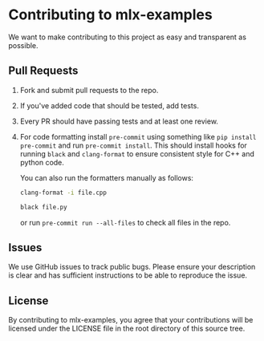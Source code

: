 # Contributing to mlx-examples

We want to make contributing to this project as easy and transparent as
possible.

## Pull Requests

1. Fork and submit pull requests to the repo. 
2. If you've added code that should be tested, add tests.
3. Every PR should have passing tests and at least one review. 
4. For code formatting install `pre-commit` using something like `pip install pre-commit` and run `pre-commit install`.
   This should install hooks for running `black` and `clang-format` to ensure
   consistent style for C++ and python code.
 
   You can also run the formatters manually as follows:
 
     ```bash
     clang-format -i file.cpp
     ```
 
     ```bash
     black file.py
     ```
 
   or run `pre-commit run --all-files` to check all files in the repo.

## Issues

We use GitHub issues to track public bugs. Please ensure your description is
clear and has sufficient instructions to be able to reproduce the issue.

## License

By contributing to mlx-examples, you agree that your contributions will be licensed
under the LICENSE file in the root directory of this source tree.
